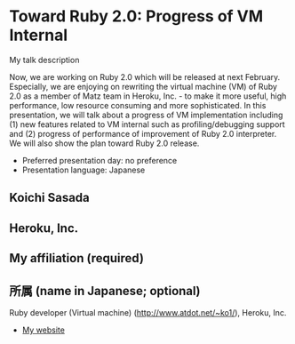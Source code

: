 # Toward Ruby 2.0: Progress of VM Internal

My talk description

Now, we are working on Ruby 2.0 which will be released at next February. 
Especially, we are enjoying on rewriting the virtual machine (VM) of 
Ruby 2.0 as a member of Matz team in Heroku, Inc. - to make it more 
useful, high performance, low resource consuming and more sophisticated. 
In this presentation, we will talk about a progress of VM implementation 
including (1) new features related to VM internal such as 
profiling/debugging support and (2) progress of performance of 
improvement of Ruby 2.0 interpreter.  We will also show the plan toward 
Ruby 2.0 release.

- Preferred presentation day: no preference
- Presentation language: Japanese

## Koichi Sasada
## Heroku, Inc.

## My affiliation (required)
## 所属 (name in Japanese; optional)

Ruby developer (Virtual machine) (http://www.atdot.net/~ko1/), Heroku, Inc.

- [My website](http://www.atdot.net/~ko1/)

